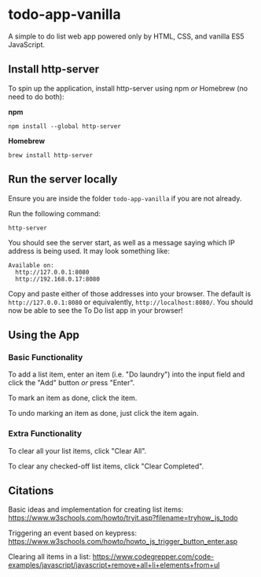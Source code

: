 # todo-app-vanilla
A simple to do list web app powered only by HTML, CSS, and vanilla ES5 JavaScript.

## Install http-server
To spin up the application, install http-server using npm *or* Homebrew (no need to do both):

**npm**

```
npm install --global http-server
```

**Homebrew**

```
brew install http-server
```

## Run the server locally
Ensure you are inside the folder ```todo-app-vanilla``` if you are not already. 

Run the following command:

```
http-server
```

You should see the server start, as well as a message saying which IP address is being used. It may look something like:

```
Available on:
  http://127.0.0.1:8080
  http://192.168.0.17:8080
```

Copy and paste either of those addresses into your browser. The default is ```http://127.0.0.1:8080``` or equivalently, ```http://localhost:8080/```. You should now be able to see the To Do list app in your browser!

## Using the App
### Basic Functionality
To add a list item, enter an item (i.e. "Do laundry") into the input field and click the "Add" button *or* press "Enter".

To mark an item as done, click the item.

To undo marking an item as done, just click the item again.

### Extra Functionality
To clear all your list items, click "Clear All".

To clear any checked-off list items, click "Clear Completed".

## Citations
Basic ideas and implementation for creating list items: https://www.w3schools.com/howto/tryit.asp?filename=tryhow_js_todo

Triggering an event based on keypress: https://www.w3schools.com/howto/howto_js_trigger_button_enter.asp

Clearing all items in a list: https://www.codegrepper.com/code-examples/javascript/javascript+remove+all+li+elements+from+ul

